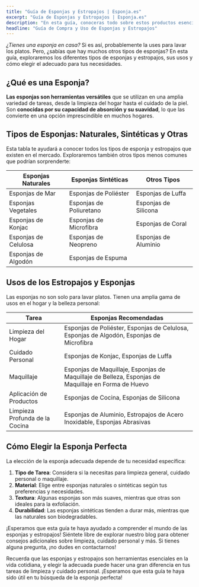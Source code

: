 ```yaml
---
title: "Guía de Esponjas y Estropajos | Esponja.es"
excerpt: "Guía de Esponjas y Estropajos | Esponja.es"
description: "En esta guía, conoceras todo sobre estos productos esenciales para la limpieza y el cuidado personal. Desde esponjas naturales hasta estropajos sintéticos, aprenderás sobre los tipos  de esponja disponibles, sus usos, y cómo elegir el adecuado para tus necesidades."
headline: "Guía de Compra y Uso de Esponjas y Estropajos"
---
```


_¿Tienes una esponja en casa?_ Si es así, probablemente la uses para lavar los platos. Pero, ¿sabías que hay muchos otros tipos de esponjas? En esta guía, exploraremos los diferentes tipos de esponjas y estropajos, sus usos y cómo elegir el adecuado para tus necesidades.

## ¿Qué es una Esponja?

**Las esponjas son herramientas versátiles** que se utilizan en una amplia variedad de tareas, desde la limpieza del hogar hasta el cuidado de la piel. Son **conocidas por su capacidad de absorción y su suavidad**, lo que las convierte en una opción imprescindible en muchos hogares.

## Tipos de Esponjas: Naturales, Sintéticas y Otras

Esta tabla te ayudará a conocer todos los tipos de esponja y estropajos que existen en el mercado. Exploraremos también otros tipos menos comunes que podrían sorprenderte:

| Esponjas Naturales   | Esponjas Sintéticas     | Otros Tipos          |
| -------------------- | ----------------------- | -------------------- |
| Esponjas de Mar      | Esponjas de Poliéster   | Esponjas de Luffa    |
| Esponjas Vegetales   | Esponjas de Poliuretano | Esponjas de Silicona |
| Esponjas de Konjac   | Esponjas de Microfibra  | Esponjas de Coral    |
| Esponjas de Celulosa | Esponjas de Neopreno    | Esponjas de Aluminio |
| Esponjas de Algodón  | Esponjas de Espuma      |                      |

## Usos de los Estropajos y Esponjas

Las esponjas no son solo para lavar platos. Tienen una amplia gama de usos en el hogar y la belleza personal:

| Tarea                          | Esponjas Recomendadas                                                                               |
| ------------------------------ | --------------------------------------------------------------------------------------------------- |
| Limpieza del Hogar             | Esponjas de Poliéster, Esponjas de Celulosa, Esponjas de Algodón, Esponjas de Microfibra            |
| Cuidado Personal               | Esponjas de Konjac, Esponjas de Luffa                                                               |
| Maquillaje                     | Esponjas de Maquillaje, Esponjas de Maquillaje de Belleza, Esponjas de Maquillaje en Forma de Huevo |
| Aplicación de Productos        | Esponjas de Cocina, Esponjas de Silicona                                                            |
| Limpieza Profunda de la Cocina | Esponjas de Aluminio, Estropajos de Acero Inoxidable, Esponjas Abrasivas                            |

## Cómo Elegir la Esponja Perfecta

La elección de la esponja adecuada depende de tu necesidad específica:

1. **Tipo de Tarea**: Considera si la necesitas para limpieza general, cuidado personal o maquillaje.
2. **Material**: Elige entre esponjas naturales o sintéticas según tus preferencias y necesidades.
3. **Textura**: Algunas esponjas son más suaves, mientras que otras son ideales para la exfoliación.
4. **Durabilidad**: Las esponjas sintéticas tienden a durar más, mientras que las naturales son biodegradables.

¡Esperamos que esta guía te haya ayudado a comprender el mundo de las esponjas y estropajos! Siéntete libre de explorar nuestro blog para obtener consejos adicionales sobre limpieza, cuidado personal y más. Si tienes alguna pregunta, ¡no dudes en contactarnos!

Recuerda que las esponjas y estropajos son herramientas esenciales en la vida cotidiana, y elegir la adecuada puede hacer una gran diferencia en tus tareas de limpieza y cuidado personal. ¡Esperamos que esta guía te haya sido útil en tu búsqueda de la esponja perfecta!
